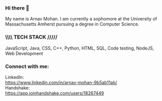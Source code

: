 ### Hi there 👋

My name is Arnav Mohan. I am currently a sophomore at the University of Massachusetts Amherst pursuing a degree in Computer Science.
<br>
### \\\\\\\ TECH STACK /////
JavaScript, Java, CSS, C++, Python, HTML, SQL, Code testing, NodeJS, Web Development 

### Connect with me: 
LinkedIn:
<br>
https://www.linkedin.com/in/arnav-mohan-9b5ab11ab/
<br>
Handshake:
<br>
https://app.joinhandshake.com/users/18267449
